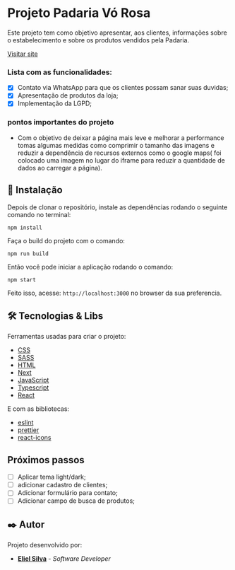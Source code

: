 # Projeto Padaria Vó Rosa

Este projeto tem como objetivo apresentar, aos clientes, informações sobre o estabelecimento e sobre os produtos vendidos pela Padaria.

[Visitar site](https://padaria-vo-rosa.vercel.app/)

### Lista com as funcionalidades:

- [x] Contato via WhatsApp para que os clientes possam sanar suas duvidas;
- [x] Apresentação de produtos da loja;
- [x] Implementação da LGPD;

### pontos importantes do projeto

- Com o objetivo de deixar a página mais leve e melhorar a performance tomas algumas medidas como comprimir o tamanho das imagens e reduzir a dependência de recursos externos como o google maps( foi colocado uma imagem no lugar do iframe para reduzir a quantidade de dados ao carregar a página).

## 🔧 Instalação

Depois de clonar o repositório, instale as dependências rodando o seguinte comando no terminal:

```
npm install
```

Faça o build do projeto com o comando:

```
npm run build
```

Então você pode iniciar a aplicação rodando o comando:

```
npm start
```

Feito isso, acesse: `http://localhost:3000` no browser da sua preferencia.

## 🛠️ Tecnologias & Libs

Ferramentas usadas para criar o projeto:

- [CSS](https://developer.mozilla.org/pt-BR/docs/Web/CSS)
- [SASS](https://sass-lang.com/)
- [HTML](https://developer.mozilla.org/pt-BR/docs/Web/HTML)
- [Next](https://nextjs.org/)
- [JavaScript](https://developer.mozilla.org/pt-BR/docs/Web/JavaScript)
- [Typescript](https://www.typescriptlang.org/)
- [React](https://reactjs.org/)

E com as bibliotecas:

- [eslint](https://eslint.org/)
- [prettier](https://prettier.io/)
- [react-icons](https://react-icons.github.io/react-icons/)

## Próximos passos

- [ ] Aplicar tema light/dark;
- [ ] adicionar cadastro de clientes;
- [ ] Adicionar formulário para contato;
- [ ] Adicionar campo de busca de produtos;

## ✒️ Autor

Projeto desenvolvido por:

- **[Eliel Silva](https://github.com/Eliel-Silva-dev)** - _Software Developer_
